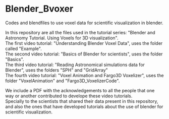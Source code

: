# Blender_Bvoxer
Codes and blendfiles to use voxel data for scientific visualization in blender.

In this repository are all the files used in the tutorial series: "Blender and Astronomy Tutorial. Using Voxels for 3D visualization".  
The first video tutorial: "Understanding Blender Voxel Data", uses the folder called "Example".  
The second video tutorial: "Basics of Blender for scientists", uses the folder "Basics".  
The third video tutorial: "Reading Astronomical simulations data for Blender", uses the folders "SPH" and "GridArray"  
The fourth video tutorial: "Voxel Animation and Fargo3D Voxelizer", uses the folder "VoxelAnimation" and "Fargo3D_VoxelizerCode".

We include a PDF with the acknowledgements to all the people that one way or another contributed to develope these video tutorials.  
Specially to the scientists that shared their data present in this repository, and also the ones that have developed tutorials about the use of blender for scientific visualization.
